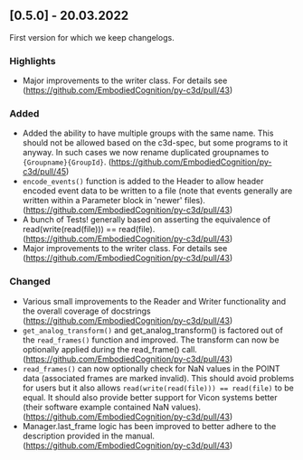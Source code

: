 ## [0.5.0] - 20.03.2022

First version for which we keep changelogs.

### Highlights

- Major improvements to the writer class.
  For details see (https://github.com/EmbodiedCognition/py-c3d/pull/43)

### Added

- Added the ability to have multiple groups with the same name.
  This should not be allowed based on the c3d-spec, but some programs to it anyway.
  In such cases we now rename duplicated groupnames to `{Groupname}{GroupId}`.
  (https://github.com/EmbodiedCognition/py-c3d/pull/45)
- `encode_events()` function is added to the Header to allow header encoded event data to be written to a file
  (note that events generally are written within a Parameter block in 'newer' files).
  (https://github.com/EmbodiedCognition/py-c3d/pull/43)
- A bunch of Tests! generally based on asserting the equivalence of read(write(read(file))) == read(file).
  (https://github.com/EmbodiedCognition/py-c3d/pull/43)
- Major improvements to the writer class.
  For details see (https://github.com/EmbodiedCognition/py-c3d/pull/43)

### Changed

- Various small improvements to the Reader and Writer functionality and the overall coverage of docstrings
  (https://github.com/EmbodiedCognition/py-c3d/pull/43)
- `get_analog_transform()` and get_analog_transform() is factored out of the `read_frames()` function and improved. 
  The transform can now be optionally applied during the read_frame() call.
  (https://github.com/EmbodiedCognition/py-c3d/pull/43)
- `read_frames()` can now optionally check for NaN values in the POINT data (associated frames are marked invalid).
  This should avoid problems for users but it also allows `read(write(read(file))) == read(file)` to be equal.
  It should also provide better support for Vicon systems better (their software example contained NaN values).
  (https://github.com/EmbodiedCognition/py-c3d/pull/43)
- Manager.last_frame logic has been improved to better adhere to the description provided in the manual.
  (https://github.com/EmbodiedCognition/py-c3d/pull/43)

  